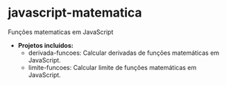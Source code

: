 # javascript-matematica
Funções matematicas em JavaScript

- **Projetos incluidos:**
  -  derivada-funcoes: Calcular derivadas de funções matemáticas em JavaScript.
  -  limite-funcoes: Calcular limite de funções matemáticas em JavaScript.

